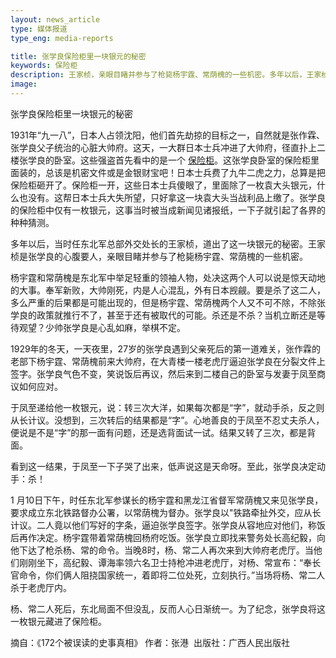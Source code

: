 ```yaml
---
layout: news_article
type: 媒体报道
type_eng: media-reports

title: 张学良保险柜里一块银元的秘密
keywords: 保险柜
description: 王家桢，亲眼目睹并参与了枪毙杨宇霆、常荫槐的一些机密。多年以后，王家桢道出了这一块银元的秘密。为了纪念，张学良将这一枚银元藏进了保险柜。
image: 
---
```

张学良保险柜里一块银元的秘密

1931年“九一八”，日本人占领沈阳，他们首先劫掠的目标之一，自然就是张作霖、张学良父子统治的心脏大帅府。这天，一大群日本士兵冲进了大帅府，径直扑上二楼张学良的卧室。这些强盗首先看中的是一个 [保险柜](http://www.qnn.com.cn/)。这张学良卧室的保险柜里面装的，总该是机密文件或是金银财宝吧！日本士兵费了九牛二虎之力，总算是把保险柜砸开了。保险柜一开，这些日本士兵傻眼了，里面除了一枚袁大头银元，什么也没有。这帮日本士兵大失所望，只好拿这一块袁大头当战利品上缴了。张学良的保险柜中仅有一枚银元，这事当时被当成新闻见诸报纸，一下子就引起了各界的种种猜测。

多年以后，当时任东北军总部外交处长的王家桢，道出了这一块银元的秘密。王家桢是张学良的心腹要人，亲眼目睹并参与了枪毙杨宇霆、常荫槐的一些机密。

杨宇霆和常荫槐是东北军中举足轻重的领袖人物，处决这两个人可以说是惊天动地的大事。奉军新败，大帅刚死，内是人心混乱，外有日本觊觎。要是杀了这二人，多么严重的后果都是可能出现的，但是杨宇霆、常荫槐两个人又不可不除，不除张学良的政策就推行不了，甚至于还有被取代的可能。杀还是不杀？当机立断还是等待观望？少帅张学良是心乱如麻，举棋不定。

1929年的冬天，一天夜里，27岁的张学良遇到父亲死后的第一道难关，张作霖的老部下杨宇霆、常荫槐前来大帅府，在大青楼一楼老虎厅逼迫张学良在分裂文件上签字。张学良气色不变，笑说饭后再议，然后来到二楼自己的卧室与发妻于凤至商议如何应对。

于凤至递给他一枚银元，说：转三次大洋，如果每次都是“字”，就动手杀，反之则从长计议。没想到，三次转后的结果都是“字”。心地善良的于凤至不忍丈夫杀人，便说是不是“字”的那一面有问题，还是选背面试一试。结果又转了三次，都是背面。

看到这一结果，于凤至一下子哭了出来，低声说这是天命呀。至此，张学良决定动手：杀！

1 月10日下午，时任东北军参谋长的杨宇霆和黑龙江省督军常荫槐又来见张学良，要求成立东北铁路督办公署，以常荫槐为督办。张学良以"铁路牵扯外交，应从长计议。二人竟以他们写好的字条，逼迫张学良签字。张学良从容地应对他们，称饭后再作决定。杨宇霆带着常荫槐回杨府吃饭。张学良立即找来警务处长高纪毅，向他下达了枪杀杨、常的命令。当晚8时，杨、常二人再次来到大帅府老虎厅。当他们刚刚坐下，高纪毅、谭海率领六名卫士持枪冲进老虎厅，对杨、常宣布：“奉长官命令，你们俩人阻挠国家统一，着即将二位处死，立刻执行。”当场将杨、常二人杀于老虎厅内。

杨、常二人死后，东北局面不但没乱，反而人心日渐统一。为了纪念，张学良将这一枚银元藏进了保险柜。

摘自：《172个被误读的史事真相》 作者：张港  出版社：广西人民出版社
